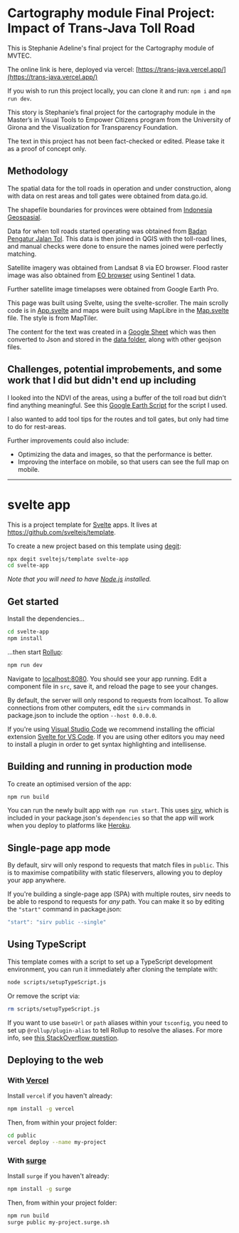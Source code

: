 # Cartography module Final Project: Impact of Trans-Java Toll Road

This is Stephanie Adeline's final project for the Cartography module of MVTEC.

The online link is here, deployed via vercel: [https://trans-java.vercel.app/](https://trans-java.vercel.app/)

If you wish to run this project locally, you can clone it and run:
`npm i` and `npm run dev`.

This story is Stephanie’s final project for the cartography module in the Master’s in Visual Tools to Empower Citizens program from the University of Girona and the Visualization for Transparency Foundation.

The text in this project has not been fact-checked or edited. Please take it as a proof of concept only.

## Methodology
The spatial data for the toll roads in operation and under construction, along with data on rest areas and toll gates were obtained from data.go.id.

The shapefile boundaries for provinces were obtained from [Indonesia Geospasial](https://www.indonesia-geospasial.com/2020/04/download-shapefile-shp-batas.html).

Data for when toll roads started operating was obtained from [Badan Pengatur Jalan Tol](https://bpjt.pu.go.id/konten/progress/jalan-tol-ppjt). This data is then joined in QGIS with the toll-road lines, and manual checks were done to ensure the names joined were perfectly matching.

Satellite imagery was obtained from Landsat 8 via EO browser. Flood raster image was also obtained from [EO browser](https://apps.sentinel-hub.com/eo-browser/) using Sentinel 1 data.

Further satellite image timelapses were obtained from Google Earth Pro.

This page was built using Svelte, using the svelte-scroller. The main scrolly code is in [App.svelte](https://github.com/stephadeline/trans-java/blob/main/src/App.svelte) and maps were built using MapLibre in the [Map.svelte](https://github.com/stephadeline/trans-java/blob/main/src/components/Map.svelte) file. The style is from MapTiler.

The content for the text was created in a [Google Sheet](https://docs.google.com/spreadsheets/d/1aHVn_qIDBXCEVmpZCjRrOSiN5d58kjkRxQ4x2t_nChU/edit?usp=sharing) which was then converted to Json and stored in the [data folder](https://github.com/stephadeline/trans-java/tree/main/src/data), along with other geojson files.

## Challenges, potential improbements, and some work that I did but didn't end up including

I looked into the NDVI of the areas, using a buffer of the toll road but didn't find anything meaningful. See this [Google Earth Script](https://code.earthengine.google.com/85b2e5ced160193150b4eb11200a5c54) for the script I used.

I also wanted to add tool tips for the routes and toll gates, but only had time to do for rest-areas.

Further improvements could also include:
- Optimizing the data and images, so that the performance is better.
- Improving the interface on mobile, so that users can see the full map on mobile.

---

# svelte app

This is a project template for [Svelte](https://svelte.dev) apps. It lives at https://github.com/sveltejs/template.

To create a new project based on this template using [degit](https://github.com/Rich-Harris/degit):

```bash
npx degit sveltejs/template svelte-app
cd svelte-app
```

*Note that you will need to have [Node.js](https://nodejs.org) installed.*


## Get started

Install the dependencies...

```bash
cd svelte-app
npm install
```

...then start [Rollup](https://rollupjs.org):

```bash
npm run dev
```

Navigate to [localhost:8080](http://localhost:8080). You should see your app running. Edit a component file in `src`, save it, and reload the page to see your changes.

By default, the server will only respond to requests from localhost. To allow connections from other computers, edit the `sirv` commands in package.json to include the option `--host 0.0.0.0`.

If you're using [Visual Studio Code](https://code.visualstudio.com/) we recommend installing the official extension [Svelte for VS Code](https://marketplace.visualstudio.com/items?itemName=svelte.svelte-vscode). If you are using other editors you may need to install a plugin in order to get syntax highlighting and intellisense.

## Building and running in production mode

To create an optimised version of the app:

```bash
npm run build
```

You can run the newly built app with `npm run start`. This uses [sirv](https://github.com/lukeed/sirv), which is included in your package.json's `dependencies` so that the app will work when you deploy to platforms like [Heroku](https://heroku.com).


## Single-page app mode

By default, sirv will only respond to requests that match files in `public`. This is to maximise compatibility with static fileservers, allowing you to deploy your app anywhere.

If you're building a single-page app (SPA) with multiple routes, sirv needs to be able to respond to requests for *any* path. You can make it so by editing the `"start"` command in package.json:

```js
"start": "sirv public --single"
```

## Using TypeScript

This template comes with a script to set up a TypeScript development environment, you can run it immediately after cloning the template with:

```bash
node scripts/setupTypeScript.js
```

Or remove the script via:

```bash
rm scripts/setupTypeScript.js
```

If you want to use `baseUrl` or `path` aliases within your `tsconfig`, you need to set up `@rollup/plugin-alias` to tell Rollup to resolve the aliases. For more info, see [this StackOverflow question](https://stackoverflow.com/questions/63427935/setup-tsconfig-path-in-svelte).

## Deploying to the web

### With [Vercel](https://vercel.com)

Install `vercel` if you haven't already:

```bash
npm install -g vercel
```

Then, from within your project folder:

```bash
cd public
vercel deploy --name my-project
```

### With [surge](https://surge.sh/)

Install `surge` if you haven't already:

```bash
npm install -g surge
```

Then, from within your project folder:

```bash
npm run build
surge public my-project.surge.sh
```
